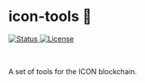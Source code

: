 # icon-tools 🧰

<div>
  <a href="#">
    <img src="https://img.shields.io/badge/status-development-brightgreen.svg" alt="Status" />
  </a>
  <a href="#">
    <img src="https://img.shields.io/badge/license-MIT-green.svg" alt="License" />
  </a>
</div>

<br />

<br />

A set of tools for the ICON blockchain.
